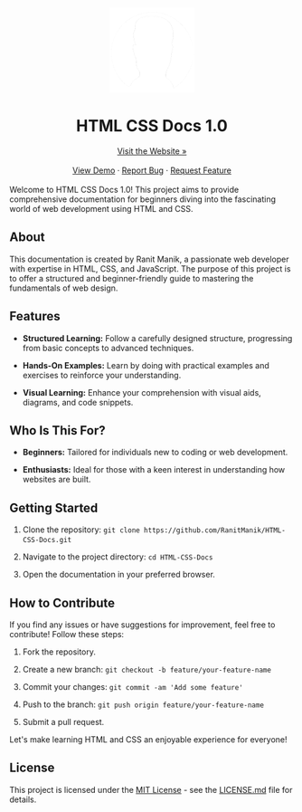 <a name="readme-top"></a>
<br />
<div align="center">
  <a href="https://ranitmanik.github.io/HTML-CSS-Docs">
    <img src="Writerside/images/logo.png" alt="Logo" height="150px">
  </a>
<h1> HTML CSS Docs 1.0
</h1>
<a href="https://ranitmanik.github.io/HTML-CSS-Docs">Visit the Website »</a>
<br >
  <br>
<a href="https://ranitmanik.github.io/HTML-CSS-Docs/">View Demo</a>
·
<a href=".github/ISSUE/bug-report---.md">Report Bug</a>
·
<a href=".github/ISSUE/feature-request---.md">Request Feature</a>
</div>
<br>
Welcome to HTML CSS Docs 1.0! This project aims to provide comprehensive documentation for beginners diving into the
fascinating world of web development using HTML and CSS.

## About

This documentation is created by Ranit Manik, a passionate web developer with expertise in HTML, CSS, and JavaScript.
The purpose of this project is to offer a structured and beginner-friendly guide to mastering the fundamentals of web
design.

## Features

- **Structured Learning:** Follow a carefully designed structure, progressing from basic concepts to advanced
  techniques.

- **Hands-On Examples:** Learn by doing with practical examples and exercises to reinforce your understanding.

- **Visual Learning:** Enhance your comprehension with visual aids, diagrams, and code snippets.

## Who Is This For?

- **Beginners:** Tailored for individuals new to coding or web development.

- **Enthusiasts:** Ideal for those with a keen interest in understanding how websites are built.

## Getting Started

1. Clone the repository: `git clone https://github.com/RanitManik/HTML-CSS-Docs.git`

2. Navigate to the project directory: `cd HTML-CSS-Docs`

3. Open the documentation in your preferred browser.

## How to Contribute

If you find any issues or have suggestions for improvement, feel free to contribute! Follow these steps:

1. Fork the repository.

2. Create a new branch: `git checkout -b feature/your-feature-name`

3. Commit your changes: `git commit -am 'Add some feature'`

4. Push to the branch: `git push origin feature/your-feature-name`

5. Submit a pull request.

Let's make learning HTML and CSS an enjoyable experience for everyone!

## License

This project is licensed under the [MIT License](LICENSE) - see the [LICENSE.md](LICENSE) file for details.